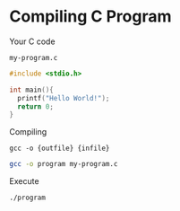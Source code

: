 # Compiling C Program

Your C code

`my-program.c`
```C
#include <stdio.h>

int main(){
  printf("Hello World!");
  return 0;
}
```

Compiling

`gcc -o {outfile} {infile}`

```bash
gcc -o program my-program.c
```

Execute
```
./program
```
